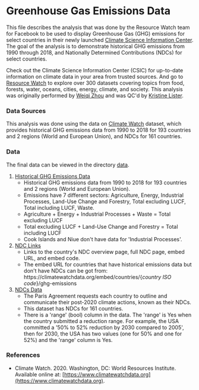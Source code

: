 # Greenhouse Gas Emissions Data
This file describes the analysis that was done by the Resource Watch team for Facebook to be used to display Greenhouse Gas (GHG) emissions for select countries in their newly launched [Climate Science Information Center](https://www.facebook.com/hubs/climate_science_information_center). The goal of the analysis is to demonstrate historical GHG emissions from 1990 through 2018, and Nationally Determined Contributions (NDCs) for select countries. 

Check out the Climate Science Information Center (CSIC) for up-to-date information on climate data in your area from trusted sources. And go to [Resource Watch](https://resourcewatch.org/) to explore over 300 datasets covering topics from food, forests, water, oceans, cities, energy, climate, and society. This analysis was originally performed by [Weiqi Zhou](https://www.wri.org/profile/weiqi-zhou) and was QC'd by [Kristine Lister](https://www.wri.org/profile/kristine-lister).

### Data Sources
This analysis was done using the data on [Climate Watch](https://www.climatewatchdata.org) dataset, which provides historical GHG emissions data from 1990 to 2018 for 193 countries and 2 regions (World and European Union), and NDCs for 161 countries.

### Data
The final data can be viewed in the directory [data](https://github.com/resource-watch/blog-analysis/blob/master/req_020_facebook_ghg_emissions/data/).
1. [Historical GHG Emissions Data](https://github.com/resource-watch/blog-analysis/blob/master/req_020_facebook_ghg_emissions/data/historical_emissions_edit.csv)
    - Historical GHG emissions data from 1990 to 2018 for 193 countries and 2 regions (World and European Union). 
    - Emissions have 7 different sectors: Agriculture, Energy, Industrial Processes, Land-Use Change and Forestry, Total excluding LUCF, Total including LUCF, Waste.
    - Agriculture + Energy + Industrial Processes + Waste = Total excluding LUCF
    - Total excluding LUCF + Land-Use Change and Forestry = Total including LUCF
    - Cook Islands and Niue don't have data for 'Industrial Processes'.
2. [NDC Links](https://github.com/resource-watch/blog-analysis/blob/master/req_020_facebook_ghg_emissions/data/NDC_links_edit.csv)
    - Links to the country's NDC overview page, full NDC page, embed URL, and embed code.
    - The embed URL for countries that have historical emissions data but don't have NDCs can be got from: https\://climatewatchdata.org/embed/countries/\{*country ISO code*\}/ghg-emissions
3. [NDCs Data](https://github.com/resource-watch/blog-analysis/blob/master/req_020_facebook_ghg_emissions/data/NDC_quantification_edit.csv)
    - The Paris Agreement requests each country to outline and communicate their post-2020 climate actions, known as their NDCs.
    - This dataset has NDCs for 161 countries.
    - There is a 'range' (bool) column in the data. The 'range' is Yes when the country submitted a reduction range. For example, the USA committed a '50% to 52% reduction by 2030 compared to 2005', then for 2030, the USA has two values (one for 50% and one for 52%) and the 'range' column is Yes.

### References
- Climate Watch. 2020. Washington, DC: World Resources Institute. Available online at: [https://www.climatewatchdata.org](https://www.climatewatchdata.org).